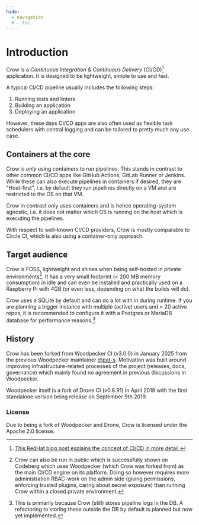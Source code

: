 ```yaml
---
hide:
  - navigation
  # - toc
---
```

# Introduction

Crow is a *Continuous Integration & Continuous Delivery* (CI/CD)[^1] application.
It is designed to be lightweight, simple to use and fast. 

A typical CI/CD pipeline usually includes the following steps:

1. Running tests and linters
2. Building an application
3. Deploying an application

However, these days CI/CD apps are also often used as flexible task schedulers with central logging and can be tailored to pretty much any use case.

## Containers at the core

Crow is *only* using containers to run pipelines.
This stands in contrast to other common CI/CD apps like GitHub Actions, GitLab Runner or Jenkins.
While these can also execute pipelines in containers if desired, they are "Host-first", i.e. by default they run pipelines directly on a VM and are restricted to the OS on that VM.

Crow in contrast only uses containers and is hence operating-system agnostic, i.e. it does not matter which OS is running on the host which is executing the pipelines.

With respect to well-known CI/CD providers, Crow is mostly comparable to Circle CI, which is also using a container-only approach.

## Target audience

Crow is FOSS, lightweight and shines when being self-hosted in private environments[^3].
It has a very small footprint (< 200 MB memory consumption) in idle and can even be installed and practically used on a Raspberry Pi with 4GB (or even less, depending on what the builds will do).

Crow uses a SQLite by default and can do a lot with in during runtime.
If you are planning a bigger instance with multiple (active) users and > 20 active repos, it is recommended to configure it with a Postgres or MariaDB database for performance reasons.[^2]

## History

Crow has been forked from Woodpecker CI (v3.0.0) in January 2025 from the previous Woodpecker maintainer [@pat-s](https://github.com/pat-s).
Motivation was built around improving infrastructure-related processes of the project (releases, docs, governance) which mainly found no agreement in previous discussions in Woodpecker.

Woodpecker itself is a fork of Drone CI (v0.8.91) in April 2019 with the first standalone version being release on September 9th 2019.

### License

Due to being a fork of Woodpecker and Drone, Crow is licensed under the Apache 2.0 license.

<!-- markdownlint-disable -->
[^1]: [This RedHat blog post explains the concept of CI/CD in more detail.](https://www.redhat.com/en/topics/devops/what-is-ci-cd)
[^2]: This is primarily because Crow (still) stores pipeline logs in the DB. A refactoring to storing these outside the DB by default is planned but now yet implemented.
[^3]: Crow can also be run in public which is successfully shown on Codeberg which uses Woodpecker (which Crow was forked from) as the main CI/CD engine on its platform. Doing so however requires more administration RBAC-work on the admin side (giving permissions, enforcing trusted plugins, caring about secret exposure) than running Crow within a closed private environment.
<!-- markdownlint-enable -->
